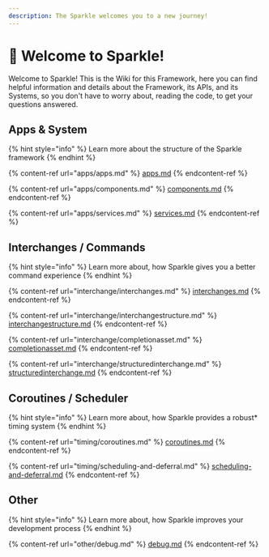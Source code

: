 ```yaml
---
description: The Sparkle welcomes you to a new journey!
---
```


# 👋 Welcome to Sparkle!

Welcome to Sparkle! This is the Wiki for this Framework, here you can find helpful information and details about the Framework, its APIs, and its Systems, so you don't have to worry about, reading the code, to get your questions answered.

## Apps & System

{% hint style="info" %}
Learn more about the structure of the Sparkle framework
{% endhint %}

{% content-ref url="apps/apps.md" %}
[apps.md](apps/apps.md)
{% endcontent-ref %}

{% content-ref url="apps/components.md" %}
[components.md](apps/components.md)
{% endcontent-ref %}

{% content-ref url="apps/services.md" %}
[services.md](apps/services.md)
{% endcontent-ref %}

## Interchanges / Commands

{% hint style="info" %}
Learn more about, how Sparkle gives you a better command experience
{% endhint %}

{% content-ref url="interchange/interchanges.md" %}
[interchanges.md](interchange/interchanges.md)
{% endcontent-ref %}

{% content-ref url="interchange/interchangestructure.md" %}
[interchangestructure.md](interchange/interchangestructure.md)
{% endcontent-ref %}

{% content-ref url="interchange/completionasset.md" %}
[completionasset.md](interchange/completionasset.md)
{% endcontent-ref %}

{% content-ref url="interchange/structuredinterchange.md" %}
[structuredinterchange.md](interchange/structuredinterchange.md)
{% endcontent-ref %}

## Coroutines / Scheduler

{% hint style="info" %}
Learn more about, how Sparkle provides a robust\* timing system
{% endhint %}

{% content-ref url="timing/coroutines.md" %}
[coroutines.md](timing/coroutines.md)
{% endcontent-ref %}

{% content-ref url="timing/scheduling-and-deferral.md" %}
[scheduling-and-deferral.md](timing/scheduling-and-deferral.md)
{% endcontent-ref %}

## Other

{% hint style="info" %}
Learn more about, how Sparkle improves your development process
{% endhint %}

{% content-ref url="other/debug.md" %}
[debug.md](other/debug.md)
{% endcontent-ref %}

